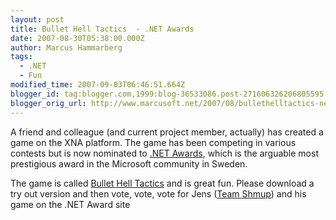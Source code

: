 ```yaml
---
layout: post
title: Bullet Hell Tactics  - .NET Awards
date: 2007-08-30T05:38:00.000Z
author: Marcus Hammarberg
tags:
  - .NET
  - Fun
modified_time: 2007-09-03T06:46:51.664Z
blogger_id: tag:blogger.com,1999:blog-36533086.post-271606326206805595
blogger_orig_url: http://www.marcusoft.net/2007/08/bullethelltactics-net-awards.html
---
```


A
friend and colleague (and current project
member, actually) has created a game on the XNA platform. The game has been
competing in various contests but is now nominated to [.NET
Awards](http://www.lidberg.se/awards/award.html), which is the arguable
most prestigious award in the Microsoft community in Sweden.

The game is called [Bullet Hell Tactics](http://shmup.blogspot.com/) and
is great fun. Please download a try out version and then vote, vote,
vote for Jens ([Team Shmup](http://shmup.blogspot.com/))
and his game on the .NET Award site

